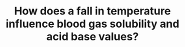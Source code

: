 ---
title: "How does a fall in temperature influence blood gas solubility and acid base values?"
entityType: SAQ
exam: PEX
college: ANZCA
year: 2013
sitting: C
question: 13
passRate: 24
EC_expectedDomains:
- "This question sought information on how a fall in temperature influences blood gas solubility and acid base values."
- "This required candidates to address the fundamentals of temperature (e.g. a relationship with kinetic energy) and gas solubility (which changes with altered kinetic energy)."
- "This included Henry’s Law, and understanding that a change in solubility will alter the content: partial pressure ratio."
- "The direction and causes of pH changes were required."
EC_extraCredit:
- "Inclusion of discussion on alpha and pH stat gained additional marks, as did discussion of Hb dissociation curve shifts."
EC_errorsCommon:
- "Overall, candidates frequently scored low marks. Causes of this included: little knowledge of the area, misinterpretation of the question, and frank misunderstandings of the effects of hypothermia."
- "It was common that candidates had hypothermia-induced partial pressure changes, and solubility changes, inverted."
- "The cause of pH changes was not well understood."
- "Inclusion of areas such as an effect of hypothermia on diffusion and cardiovascular/perfusion changes, did not attract marks."
---